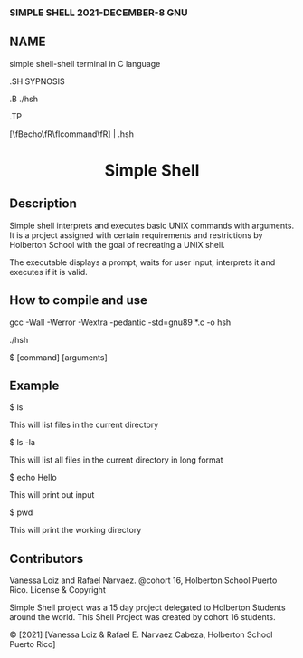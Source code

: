 ### SIMPLE SHELL 2021-DECEMBER-8 GNU

## NAME
simple shell\-shell terminal in C language

.SH SYPNOSIS

.B ./hsh

.TP

[\fBecho\fR\flcommand\fR] | .hsh


<h1 align="center">Simple Shell</h1>

 

<p align="center"> </p>

 

## Description

Simple shell interprets and executes basic UNIX commands with arguments. It is a project assigned with certain requirements and restrictions by Holberton School with the goal of recreating a UNIX shell.

 

The executable displays a prompt, waits for user input, interprets it and executes if it is valid.

 

## How to compile and use

gcc -Wall -Werror -Wextra -pedantic -std=gnu89 *.c -o hsh

 

./hsh

 

$ [command] [arguments]

 

## Example

$ ls

 

This will list files in the current directory

 

$ ls -la

 

This will list all files in the current directory in long format

 

$ echo Hello

 

This will print out input

 

$ pwd

 

This will print the working directory




## Contributors
Vanessa Loiz and Rafael Narvaez.
@cohort 16, Holberton School Puerto Rico.
License & Copyright

Simple Shell project was a 15 day project delegated to Holberton Students around the world. This Shell Project was created by cohort 16 students.

© [2021] [Vanessa Loiz & Rafael E. Narvaez Cabeza, Holberton School Puerto Rico]

